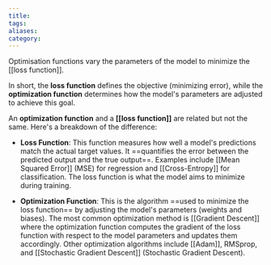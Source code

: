 ```yaml
---
title: 
tags: 
aliases: 
category:
---
```

Optimisation functions vary the parameters of the model to minimize the [[loss function]].

In short, the **loss function** defines the objective (minimizing error), while the **optimization function** determines how the model's parameters are adjusted to achieve this goal.

An **optimization function** and a **[[loss function]]** are related but not the same. Here's a breakdown of the difference:

- **Loss Function**: This function measures how well a model's predictions match the actual target values. It ==quantifies the error between the predicted output and the true output==. Examples include [[Mean Squared Error]] (MSE) for regression and [[Cross-Entropy]] for classification. The loss function is what the model aims to minimize during training.
  
- **Optimization Function**: This is the algorithm ==used to minimize the loss function== by adjusting the model's parameters (weights and biases). The most common optimization method is [[Gradient Descent]] where the optimization function computes the gradient of the loss function with respect to the model parameters and updates them accordingly. Other optimization algorithms include [[Adam]], RMSprop, and [[Stochastic Gradient Descent]] (Stochastic Gradient Descent).

